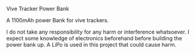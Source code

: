 Vive Tracker Power Bank

A 1100mAh power Bank for vive trackers. 

I do not take any responsibility for any harm or interference whatsoever. 
I expect some knowledge of electronics beforehand before building the power bank up.
A LiPo is used in this project that could cause harm.
